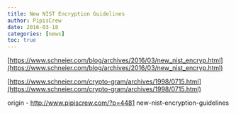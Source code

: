 ```yaml
---
title: New NIST Encryption Guidelines
author: PipisCrew
date: 2016-03-18
categories: [news]
toc: true
---
```


[https://www.schneier.com/blog/archives/2016/03/new_nist_encryp.html](https://www.schneier.com/blog/archives/2016/03/new_nist_encryp.html)

[https://www.schneier.com/crypto-gram/archives/1998/0715.html](https://www.schneier.com/crypto-gram/archives/1998/0715.html)

origin - http://www.pipiscrew.com/?p=4481 new-nist-encryption-guidelines
